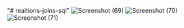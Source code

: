 "# realtions-joins-sql" 
![Screenshot (69)](https://github.com/hadeelshahin/relations-joins-sql/assets/106568841/0ff23f24-117c-422c-968b-8b7a87bddfac)
![Screenshot (70)](https://github.com/hadeelshahin/relations-joins-sql/assets/106568841/47c73051-eb8e-4a2e-863f-c4fda8ef7c1b)
![Screenshot (71)](https://github.com/hadeelshahin/relations-joins-sql/assets/106568841/7ab11eae-2c55-4705-a07a-46582e4cde9b)
